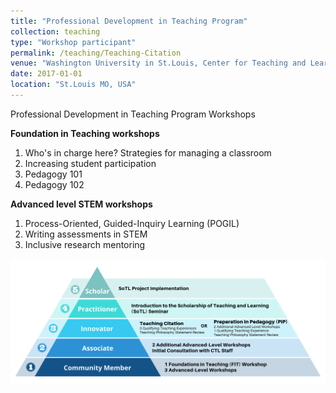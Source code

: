 ```yaml
---
title: "Professional Development in Teaching Program"
collection: teaching
type: "Workshop participant"
permalink: /teaching/Teaching-Citation
venue: "Washington University in St.Louis, Center for Teaching and Learning"
date: 2017-01-01
location: "St.Louis MO, USA"
---
```

Professional Development in Teaching Program Workshops

**Foundation in Teaching workshops**
1. Who's in charge here? Strategies for managing a classroom 
2. Increasing student participation
3. Pedagogy 101
4. Pedagogy 102

**Advanced level STEM workshops**
1. Process-Oriented, Guided-Inquiry Learning (POGIL)
2. Writing assessments in STEM
3. Inclusive research mentoring

![Workshops](/assets/images/Pyramid-white.png)
